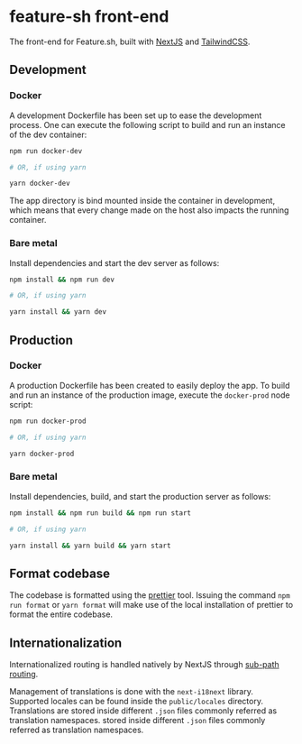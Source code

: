 # feature-sh front-end

The front-end for Feature.sh, built with [NextJS](https://nextjs.org/) and [TailwindCSS](https://tailwindcss.com/).

## Development

### Docker

A development Dockerfile has been set up to ease the development process.
One can execute the following script to build and run an instance of the dev container:

```sh
npm run docker-dev

# OR, if using yarn

yarn docker-dev
```

The app directory is bind mounted inside the container in development, which means that every change
made on the host also impacts the running container.

### Bare metal

Install dependencies and start the dev server as follows:

```sh
npm install && npm run dev

# OR, if using yarn

yarn install && yarn dev
```

## Production

### Docker

A production Dockerfile has been created to easily deploy the app.
To build and run an instance of the production image, execute the `docker-prod` node script:

```sh
npm run docker-prod

# OR, if using yarn

yarn docker-prod
```

### Bare metal

Install dependencies, build, and start the production server as follows:

```sh
npm install && npm run build && npm run start

# OR, if using yarn

yarn install && yarn build && yarn start
```

## Format codebase

The codebase is formatted using the [prettier](https://prettier.io) tool.
Issuing the command `npm run format` or `yarn format` will make use of the local installation of prettier
to format the entire codebase.

## Internationalization

Internationalized routing is handled natively by NextJS through [sub-path routing](https://nextjs.org/docs/advanced-features/i18n-routing#sub-path-routing).

Management of translations is done with the `next-i18next` library. Supported locales can be found inside the `public/locales` directory. Translations are
stored inside different `.json` files commonly referred as translation namespaces.
stored inside different `.json` files commonly referred as translation namespaces.
